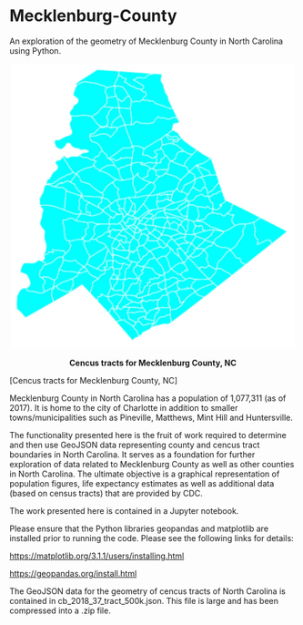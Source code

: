 # Mecklenburg-County
An exploration of the geometry of Mecklenburg County in North Carolina using Python. 

<p align="center">
    <img src="https://raw.githubusercontent.com/JerryGreenough/Mecklenburg-County/master/mecktracts.png" width="500" height="500">  
</p>

<p align="center">
<strong>Cencus tracts for Mecklenburg County, NC</strong>
</p>


[Cencus tracts for Mecklenburg County, NC]

Mecklenburg County in North Carolina has a population of 1,077,311 (as of 2017). It is home to the city of Charlotte in addition to smaller towns/municipalities such as Pineville, Matthews, Mint Hill and Huntersville.

The functionality presented here is the fruit of work required to determine and then use GeoJSON data representing county and cencus tract boundaries in North Carolina. It serves as a foundation for further exploration of data related to Mecklenburg County as well as other counties in North Carolina. The ultimate objective is a graphical representation of population figures, life expectancy estimates as well as additional data (based on census tracts) that are provided by CDC.

The work presented here is contained in a Jupyter notebook.

Please ensure that the Python libraries geopandas and matplotlib are installed prior to running the code. Please see the following links for details: 

https://matplotlib.org/3.1.1/users/installing.html

https://geopandas.org/install.html

The GeoJSON data for the geometry of cencus tracts of North Carolina is contained in cb_2018_37_tract_500k.json. This file is large and has been compressed into a .zip file.
